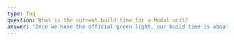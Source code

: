 ```yaml
---
type: faq
question: What is the current build time for a Modal unit?
answer: 'Once we have the official green light, our build time is about 19-20 days.'
---
```



